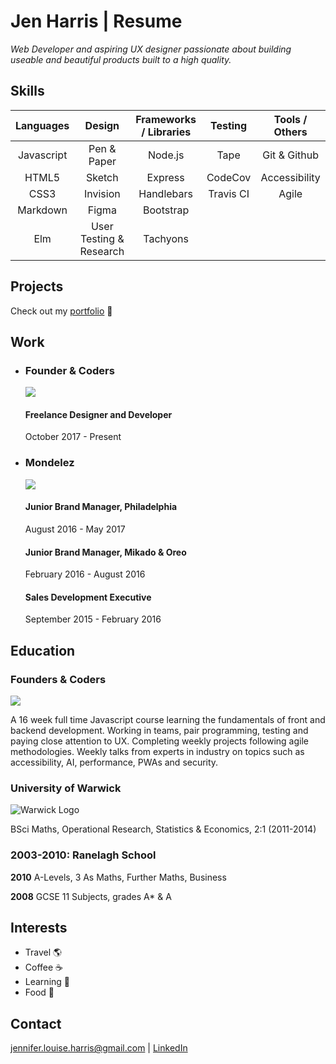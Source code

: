 # Jen Harris | Resume

_*Web Developer and aspiring UX designer passionate about building useable and beautiful products built to a high quality.*_	

## Skills

|Languages   |Design   |Frameworks / Libraries | Testing   | Tools / Others | 
|:---------:|:---------:|:----------------------:|:---------:|:--------------:|
|Javascript |Pen & Paper | Node.js                 | Tape      | Git & Github            | 
|HTML5   |Sketch | Express                 | CodeCov      | Accessibility          |      
|CSS3     |Invision | Handlebars                 | Travis CI  | Agile        |      
|Markdown       |Figma         | Bootstrap               |           |           |        
|Elm      |User Testing & Research         | Tachyons               |           |           |
## Projects
Check out my [portfolio](https://github.com/Jen-Harris/portfolio) :ledger:

## Work   
- ### Founder & Coders  
  ![](https://media.licdn.com/media/p/8/005/0a3/300/0f370ec.png)
  #### Freelance Designer and Developer
  October 2017 - Present  
- ### Mondelez
  ![](http://www.underconsideration.com/brandnew/archives/mondelez_logo_detail.gif)

  #### Junior Brand Manager, Philadelphia
  August 2016 - May 2017

  #### Junior Brand Manager, Mikado & Oreo
  February 2016 - August 2016
  
  #### Sales Development Executive
  September 2015 - February 2016

## Education

### Founders & Coders
![](https://media.licdn.com/media/p/8/005/0a3/300/0f370ec.png)

A 16 week full time Javascript course learning the fundamentals of front and backend development. Working in teams, pair programming, testing and paying close attention to UX. Completing weekly projects following agile methodologies. Weekly talks from experts in industry on topics such as accessibility, AI, performance, PWAs and security.  

### University of Warwick
![](http://globaleducationexperience.com/wp-content/uploads/2015/10/Warwick.png "Warwick Logo")

BSci Maths, Operational Research, Statistics & Economics, 2:1 (2011-2014)

### 2003-2010: Ranelagh School							    

__2010__ A-Levels, 3 As
Maths, Further Maths, Business

__2008__ GCSE 11 Subjects, grades A* & A

## Interests 
* Travel :earth_americas:
* Coffee :coffee:
* Learning :pencil:
* Food :eggplant:

## Contact
jennifer.louise.harris@gmail.com | [LinkedIn](https://www.linkedin.com/in/jennifer-harris-291581a3/) 
